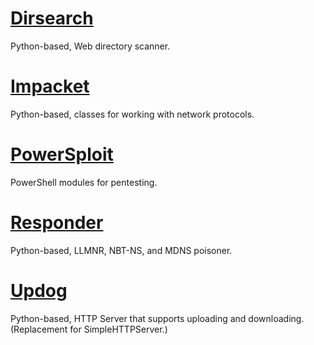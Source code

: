 # [Dirsearch](https://github.com/maurosoria/dirsearch)
Python-based, Web directory scanner.

# [Impacket](https://github.com/SecureAuthCorp/impacket)
Python-based, classes for working with network protocols.

# [PowerSploit](https://github.com/PowerShellMafia/PowerSploit)
PowerShell modules for pentesting.

# [Responder](https://github.com/lgandx/Responder)
Python-based, LLMNR, NBT-NS, and MDNS poisoner.

# [Updog](https://github.com/sc0tfree/updog)
Python-based, HTTP Server that supports uploading and downloading. (Replacement for SimpleHTTPServer.)
